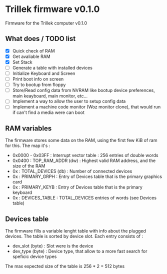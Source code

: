 Trillek firmware v0.1.0
=======================

Firmware for the Trillek computer v0.1.0

## What does / TODO list

- [x] Quick check of RAM
- [x] Get avaliable RAM
- [x] Set Stack
- [ ] Generate a table with installed devices
- [ ] Initialize Keyboard and Screen
- [ ] Print boot info on screen
- [ ] Try to bootup from floppy
- [ ] Store/Read config data from NVRAM like bootup device preferences, main keayboard, main monitor, etc...
- [ ] Implement a way to allow the user to setup config data
- [ ] Implement a machine code monitor (Woz monitor clone), that would run if can't find a media were can boot

## RAM variables

The firmware stores some data on the RAM, using the first few KiB of ram for this. The map it's :

 * 0x0000 - 0x03FF : Interrupt vector table : 256 entries of double words
 * 0x0400 : TOP_RAM_ADDR (dw) : Highest valid RAM address, and the size of the RAM
 * 0x : TOTAL_DEVICES (db) : Number of connected devices
 * 0x : PRIMARY_GRPH : Entry of Devices table that is the primary graphics card
 * 0x : PRIMARY_KEYB : Entry of Devices table that is the primary keyboard
 * 0x : DEVICES_TABLE : TOTAL_DEVICES entries of words (see Devices table)


## Devices table

The firmware fills a variable lenght table with info about the plugged devices. The table is sorted by device slot. Each entry consists of :
 
 * dev_slot (byte) : Slot were is the device
 * dev_type (byte) : Device type, that allow to a more fast search for speficic device types
  
The max expected size of the table is 256 * 2 = 512 bytes 


